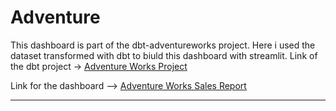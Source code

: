 # Adventure

This dashboard is part of the dbt-adventureworks project. Here i used the dataset transformed with dbt to biuld this dashboard with streamlit. Link of the dbt project -> [Adventure Works Project](https://github.com/cmpbj/dbt-adventureworks)

Link for the dashboard --> [Adventure Works Sales Report](https://cmpbj-adventureworks-dashboard-dashboardapp-f1q685.streamlit.app/)

---
